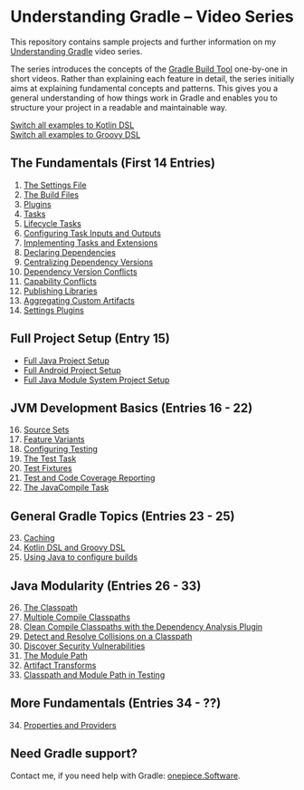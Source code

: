 # Understanding Gradle – Video Series

This repository contains sample projects and further information on my [Understanding Gradle](https://www.youtube.com/playlist?list=PLWQK2ZdV4Yl2k2OmC_gsjDpdIBTN0qqkE) video series.

The series introduces the concepts of the [Gradle Build Tool](https://github.com/gradle/gradle) one-by-one in short videos.
Rather than explaining each feature in detail, the series initially aims at explaining fundamental concepts and patterns.
This gives you a general understanding of how things work in Gradle and enables you to structure your project in a readable and maintainable way.

[Switch all examples to Kotlin DSL](https://github.com/jjohannes/understanding-gradle/tree/main)  
[Switch all examples to Groovy DSL](https://github.com/jjohannes/understanding-gradle/tree/groovy-dsl)

## The Fundamentals (First 14 Entries)

1. [The Settings File](01_The_Settings_File)
2. [The Build Files](02_The_Build_Files)
3. [Plugins](03_Plugins)
4. [Tasks](04_Tasks)
5. [Lifecycle Tasks](05_Lifecycle_Tasks)
6. [Configuring Task Inputs and Outputs](06_Configuring_Task_Inputs_And_Outputs)
7. [Implementing Tasks and Extensions](07_Implementing_Tasks_and_Extensions)
8. [Declaring Dependencies](08_Declaring_Dependencis)
9. [Centralizing Dependency Versions](09_Centralizing_Dependency_Versions)
10. [Dependency Version Conflicts](10_Dependency_Version_Conflicts)
11. [Capability Conflicts](11_Capability_Conflicts)
12. [Publishing Libraries](12_Publishing_Libraries)
13. [Aggregating Custom Artifacts](13_Aggregating_Custom_Artifacts)
14. [Settings Plugins](14_Settings_Plugins)


## Full Project Setup (Entry 15)

- [Full Java Project Setup](https://github.com/jjohannes/gradle-project-setup-howto/tree/main)
- [Full Android Project Setup](https://github.com/jjohannes/gradle-project-setup-howto/tree/android)
- [Full Java Module System Project Setup](https://github.com/jjohannes/gradle-project-setup-howto/tree/java_module_system)

## JVM Development Basics (Entries 16 - 22)

16. [Source Sets](16_Source_Sets)
17. [Feature Variants](17_Feature_Variants)
18. [Configuring Testing](18_Configuring_Testing)
19. [The Test Task](19_The_Test_Task)
20. [Test Fixtures](20_Test_Fixtures)
21. [Test and Code Coverage Reporting](21_Test_and_Code_Coverage_Reporting)
22. [The JavaCompile Task](22_The_JavaCompile_Task)

## General Gradle Topics (Entries 23 - 25)

23. [Caching](23_Caching)
24. [Kotlin DSL and Groovy DSL](24_Kotlin_DSL_and_Groovy_DSL)
25. [Using Java to configure builds](25_Using_Java_to_configure_builds)

## Java Modularity (Entries 26 - 33)

26. [The Classpath](26_The_Classpath)
27. [Multiple Compile Classpaths](27_Multiple_Compile_Classpaths)
28. [Clean Compile Classpaths with the Dependency Analysis Plugin](28_Dependency_Analysis_Plugin)
29. [Detect and Resolve Collisions on a Classpath](29_Classpath_Collisions)
30. [Discover Security Vulnerabilities](30_Security_Vulnerabilities)
31. [The Module Path](31_The_Module_Path)
32. [Artifact Transforms](32_Artifact_Transforms)
33. [Classpath and Module Path in Testing](33_Classpath_and_Module_Path_in_Testing)

## More Fundamentals (Entries 34 - ??)

34. [Properties and Providers](34_Properties_and_Providers)

## Need Gradle support?

Contact me, if you need help with Gradle: [onepiece.Software](http://onepiece.software).
